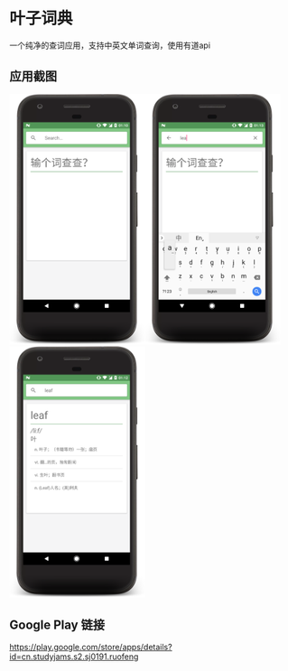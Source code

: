 # 叶子词典
一个纯净的查词应用，支持中英文单词查询，使用有道api  
## 应用截图
<img src="https://github.com/abowloflrf/LeafDictionary/blob/master/device-2017-06-13-011055.png" width="240px"/><img src="https://github.com/abowloflrf/LeafDictionary/blob/master/device-2017-06-13-011307.png" width="240px"/><img src="https://github.com/abowloflrf/LeafDictionary/blob/master/device-2017-06-13-011231.png" width="240px"/>
## Google Play 链接
<a href="https://play.google.com/store/apps/details?id=cn.studyjams.s2.sj0191.ruofeng">https://play.google.com/store/apps/details?id=cn.studyjams.s2.sj0191.ruofeng</a>
